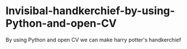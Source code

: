 # Invisibal-handkerchief-by-using-Python-and-open-CV
By using Python and open CV we can make harry potter's handkerchief 
